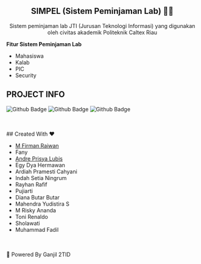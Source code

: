 <div align='center'>
  
## SIMPEL (Sistem Peminjaman Lab) 👨‍💻
<p>Sistem peminjaman lab JTI (Jurusan Teknologi Informasi) yang digunakan oleh civitas akademik Politeknik Caltex Riau</p>
</div>
<div font-size="20px"><b>Fitur Sistem Peminjaman Lab</b></div>
<ul>
<li> Mahasiswa </li>
<li> Kalab  </li>
<li> PIC </li>
<li> Security </li>
</ul>

## PROJECT INFO
 ![Github Badge](https://img.shields.io/github/contributors/FannyLim001/SIMPEL_Ganjil?style=flat-square)
 ![Github Badge](https://img.shields.io/bitbucket/issues-raw/FannyLim001/SIMPEL_Ganjil?style=flat-square)
 ![Github Badge](https://img.shields.io/github/languages/count/FannyLim001/SIMPEL_Ganjil?style=flat-square)

<br>
<br>
## Created With ❤️
<ul>
  <li><a href="https://github.com/codexsleep">M Firman Raiwan</a></li>
  <li>Fany</li>
  <li><a href="https://github.com/andreprisya">Andre Prisya Lubis</a></li>
  <li>Egy Dya Hermawan</li>
  <li>Ardiah Pramesti Cahyani</li>
  <li>Indah Setia Ningrum</li>
  <li>Rayhan Rafif</li>
  <li>Pujiarti</li>
  <li>Diana Butar Butar</li>
  <li>Mahendra Yudistira S</li>
  <li>M Risky Ananda</li>
  <li>Toni Renaldo</li>
  <li>Sholawati</li>
  <li>Muhammad Fadil</li>
</ul>
<br>
<br>
<div font-size="20px">🤖 Powered By Ganjil 2TID</div>

